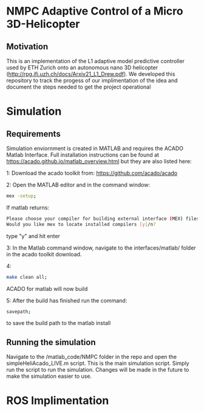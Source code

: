 # NMPC Adaptive Control of a Micro 3D-Helicopter

## Motivation
This is an implementation of the L1 adaptive model predictive controller used by ETH Zurich onto an autonomous nano 3D helicopter (http://rpg.ifi.uzh.ch/docs/Arxiv21_L1_Drew.pdf). We developed this repository to track the progess of our implimentation of the idea and document the steps needed to get the project operational

# Simulation

## Requirements
Simulation enviornment is created in MATLAB and requires the ACADO Matlab Interface. Full installation instructions can be found at https://acado.github.io/matlab_overview.html but they are also listed here:

1: Download the acado toolkit from: https://github.com/acado/acado

2: Open the MATLAB editor and in the command window:
````bash
mex -setup;
````
If matlab returns:
````bash
Please choose your compiler for building external interface (MEX) files:
Would you like mex to locate installed compilers [y]/n?
````
type "y" and hit enter

3: In the Matlab command window, navigate to the interfaces/matlab/ folder in the acado toolkit download.

4:
````bash
make clean all;
````

ACADO for matlab will now build

5: After the build has finished run the command:
````bash
savepath;
````

to save the build path to the matlab install

## Running the simulation
Navigate to the /matlab_code/NMPC folder in the repo and open the simpleHeliAcado_LIVE.m script.
This is the main simulation script. Simply run the script to run the simulation. Changes will be made in the future to make the simulation easier to use.

  
# ROS Implimentation
